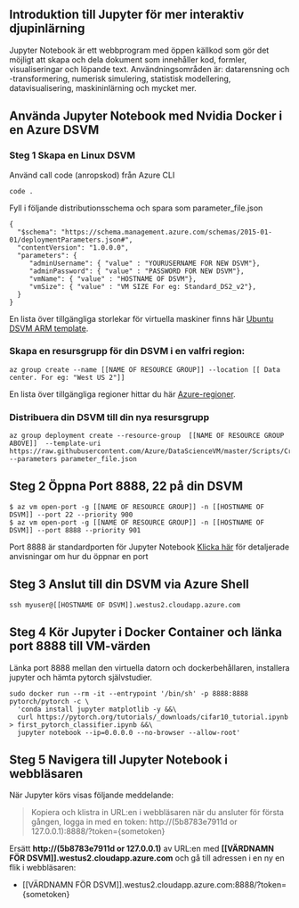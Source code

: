 ## <a name="introduction-to-jupyter-for-more-interactive-deep-learning"></a>Introduktion till Jupyter för mer interaktiv djupinlärning 

Jupyter Notebook är ett webbprogram med öppen källkod som gör det möjligt att skapa och dela dokument som innehåller kod, formler, visualiseringar och löpande text. Användningsområden är: datarensning och -transformering, numerisk simulering, statistisk modellering, datavisualisering, maskininlärning och mycket mer.

## <a name="serving-jupyter-notebooks-with-nvidia-docker-on-an-azure-dsvm"></a>Använda Jupyter Notebook med Nvidia Docker i en Azure DSVM

### <a name="step-1-create-a-linux-dsvm"></a>Steg 1 Skapa en Linux DSVM

Använd call code (anropskod) från Azure CLI

```
code .
```

Fyll i följande distributionsschema och spara som parameter_file.json

``` 
{ 
  "$schema": "https://schema.management.azure.com/schemas/2015-01-01/deploymentParameters.json#",
  "contentVersion": "1.0.0.0",
  "parameters": {
     "adminUsername": { "value" : "YOURUSERNAME FOR NEW DSVM"},
     "adminPassword": { "value" : "PASSWORD FOR NEW DSVM"},
     "vmName": { "value" : "HOSTNAME OF DSVM"},
     "vmSize": { "value" : "VM SIZE For eg: Standard_DS2_v2"},
  }
}
```

En lista över tillgängliga storlekar för virtuella maskiner finns här [Ubuntu DSVM ARM template](https://azure.microsoft.com/global-infrastructure/services/?WT.mc_id=blog-learning-abornst).


### <a name="create-a-resource-group-for-your-dsvm-in-a-region-of-your-choice"></a>Skapa en resursgrupp för din DSVM i en valfri region:
```
az group create --name [[NAME OF RESOURCE GROUP]] --location [[ Data center. For eg: "West US 2"]]
```

En lista över tillgängliga regioner hittar du här [Azure-regioner](https://github.com/Azure/DataScienceVM/blob/master/Scripts/CreateDSVM/Ubuntu/azuredeploy.json).

### <a name="deploy-your-dsvm-to-your-new-resource-group"></a>Distribuera din DSVM till din nya resursgrupp

```
az group deployment create --resource-group  [[NAME OF RESOURCE GROUP ABOVE]]  --template-uri https://raw.githubusercontent.com/Azure/DataScienceVM/master/Scripts/CreateDSVM/Ubuntu/azuredeploy.json --parameters parameter_file.json
```

## <a name="step-2-open-the-port-8888-22-on-the-dsvm"></a>Steg 2 Öppna Port 8888, 22 på din DSVM 

```
$ az vm open-port -g [[NAME OF RESOURCE GROUP]] -n [[HOSTNAME OF DSVM]] --port 22 --priority 900
$ az vm open-port -g [[NAME OF RESOURCE GROUP]] -n [[HOSTNAME OF DSVM]] --port 8888 --priority 901
```

Port 8888 är standardporten för Jupyter Notebook [Klicka här](https://docs.microsoft.com/azure/virtual-machines/windows/nsg-quickstart-portal?WT.mc_id=blog-medium-abornst) för detaljerade anvisningar om hur du öppnar en port
 
## <a name="step-3-connect-to-the-dsvm-with-the-azure-shell"></a>Steg 3 Anslut till din DSVM via Azure Shell 
 
``` 
ssh myuser@[[HOSTNAME OF DSVM]].westus2.cloudapp.azure.com 
``` 

## <a name="step-4-run-jupyter-in-docker-container--link-8888-port-to-the-vm-host"></a>Steg 4 Kör Jupyter i Docker Container och länka port 8888 till VM-värden 

Länka port 8888 mellan den virtuella datorn och dockerbehållaren, installera jupyter och hämta pytorch självstudier.  

```  
sudo docker run --rm -it --entrypoint '/bin/sh' -p 8888:8888 pytorch/pytorch -c \
  'conda install jupyter matplotlib -y &&\
  curl https://pytorch.org/tutorials/_downloads/cifar10_tutorial.ipynb > first_pytorch_classifier.ipynb &&\
  jupyter notebook --ip=0.0.0.0 --no-browser --allow-root'
``` 

## <a name="step-5-navigate-to-the-jupyter-notebook-in-the-browser"></a>Steg 5 Navigera till Jupyter Notebook i webbläsaren 

När Jupyter körs visas följande meddelande: 

> Kopiera och klistra in URL:en i webbläsaren när du ansluter för första gången, logga in med en token: http://(5b8783e7911d or 127.0.0.1):8888/?token={sometoken}

Ersätt **http://(5b8783e7911d or 127.0.0.1)** av URL:en med **[[VÄRDNAMN FÖR DSVM]].westus2.cloudapp.azure.com** och gå till adressen i en ny en flik i webbläsaren:
- [[VÄRDNAMN FÖR DSVM]].westus2.cloudapp.azure.com:8888/?token={sometoken}
